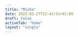 ```yaml
---
title: "Misha"
date: 2023-02-17T22:43:51+01:00
draft: false
activeTab: "home"
layout: "single"
---
```

